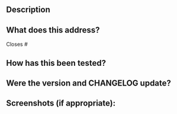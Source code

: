 <!--- Provide a general summary of your changes in the Title above -->

<!--- MANDATORY -->
<!--- Always fill out a description and motivation. If it is something truly trivial or simple, it is okay to keep it short and sweet. -->
## Description
<!--- Describe your changes in detail and link to the issue that is driving this pull request (if any). Granular changes are ideally listed in your commit messages; the description here should be addressing an Epic and describe what features were added, or addressing a bug and describing what was fixed.-->

## What does this address?
<!--- What bug does this fix? What issues does this close? What Epic has been furthered along? What milestones have been achieved ahead of/on/behind schedule?-->
Closes #

## How has this been tested?
<!--- Did you run the appropriate tests on your components? Did you add any as needed? -->

## Were the version and CHANGELOG update?

## Screenshots (if appropriate):

